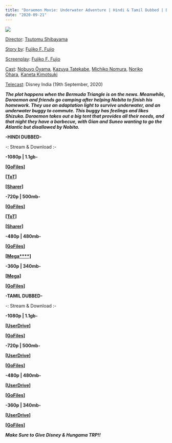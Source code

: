 ```yaml
---
title: "Doraemon Movie: Underwater Adventure | Hindi & Tamil Dubbed | Disney India | Hungama TV"
date: "2020-09-21"
---
```


[![](https://1.bp.blogspot.com/-15Uf9GlNiRs/X1x3cTG9gUI/AAAAAAAADFw/gOeC4yCvBnUGjyCmnTWN0b2tdnNZ6LERQCLcBGAsYHQ/w400-h225/1.JPG)](https://1.bp.blogspot.com/-15Uf9GlNiRs/X1x3cTG9gUI/AAAAAAAADFw/gOeC4yCvBnUGjyCmnTWN0b2tdnNZ6LERQCLcBGAsYHQ/s1280/1.JPG)

[Director](https://www.google.com/search?sxsrf=ALeKk03c0rNUDfLEQgNl4W_dWUMK3uh5LQ:1595228913810&q=doraemon:+nobita+and+the+spiral+city+director&stick=H4sIAAAAAAAAAOPgE-LSz9U3SM61NDWo0BLLTrbST8vMyQUTVimZRanJJflFi1h1U_KLElNz8_OsFPLykzJLEhUS81IUSjJSFYoLMosScxSSM0sqFWDqAad2smhWAAAA&sa=X&ved=2ahUKEwilxfjlotvqAhUPT30KHcjNAmgQ6BMoADAdegQIDRAC&cshid=1595229115045104): [Tsutomu Shibayama](https://www.google.com/search?sxsrf=ALeKk03c0rNUDfLEQgNl4W_dWUMK3uh5LQ:1595228913810&q=Tsutomu+Shibayama&stick=H4sIAAAAAAAAAOPgE-LSz9U3SM61NDWoUAKzTauMCjMKtMSyk6300zJzcsGEVUpmUWpySX7RIlbBkOLSkvzcUoXgjMykxMrE3MQdrIwAJQ4EF0kAAAA&sa=X&ved=2ahUKEwilxfjlotvqAhUPT30KHcjNAmgQmxMoATAdegQIDRAD&cshid=1595229115045104)

[Story by](https://www.google.com/search?sxsrf=ALeKk03c0rNUDfLEQgNl4W_dWUMK3uh5LQ:1595228913810&q=doraemon:+nobita+and+the+spiral+city+story+by&stick=H4sIAAAAAAAAAOPgE-LSz9U3SM61NDWo0BLOTrbST8vMyQUTVsUl-UWVi1h1U_KLElNz8_OsFPLykzJLEhUS81IUSjJSFYoLMosScxSSM0sqFcCKFZIqARVLoIJTAAAA&sa=X&ved=2ahUKEwilxfjlotvqAhUPT30KHcjNAmgQ6BMoADAeegQIChAC&cshid=1595229115045104): [Fujiko F. Fujio](https://www.google.com/search?sxsrf=ALeKk03c0rNUDfLEQgNl4W_dWUMK3uh5LQ:1595228913810&q=Fujiko+F.+Fujio&stick=H4sIAAAAAAAAAOPgE-LSz9U3SM61NDWoUAKzy9PL88pTtISzk6300zJzcsGEVXFJflHlIlZ-t9KszOx8BTc9BRArfwcrIwDGmJR7RAAAAA&sa=X&ved=2ahUKEwilxfjlotvqAhUPT30KHcjNAmgQmxMoATAeegQIChAD&cshid=1595229115045104)

[Screenplay](https://www.google.com/search?sxsrf=ALeKk03c0rNUDfLEQgNl4W_dWUMK3uh5LQ:1595228913810&q=doraemon:+nobita+and+the+spiral+city+screenplay&stick=H4sIAAAAAAAAAOPgE-LSz9U3SM61NDWo0JLITrbST8vMyQUTVsXJRampeQU5iZWLWPVT8osSU3Pz86wU8vKTMksSFRLzUhRKMlIVigsyixJzFJIzSyoVEDoA-0_w-loAAAA&sa=X&ved=2ahUKEwilxfjlotvqAhUPT30KHcjNAmgQ6BMoADAfegQIDBAC&cshid=1595229115045104): [Fujiko F. Fujio](https://www.google.com/search?sxsrf=ALeKk03c0rNUDfLEQgNl4W_dWUMK3uh5LQ:1595228913810&q=Fujiko+F.+Fujio&stick=H4sIAAAAAAAAAOPgE-LSz9U3SM61NDWoUAKzy9PL88pTtCSyk6300zJzcsGEVXFyUWpqXkFOYuUiVn630qzM7HwFNz0FECt_BysjABc_KrJJAAAA&sa=X&ved=2ahUKEwilxfjlotvqAhUPT30KHcjNAmgQmxMoATAfegQIDBAD&cshid=1595229115045104)

[Cast](https://www.google.com/search?sxsrf=ALeKk03c0rNUDfLEQgNl4W_dWUMK3uh5LQ:1595228913810&q=doraemon:+nobita+and+the+spiral+city+cast&stick=H4sIAAAAAAAAAOPgE-LSz9U3SM61NDWo0BLKTrbST8vMyQUTVsmJxSWLWDVT8osSU3Pz86wU8vKTMksSFRLzUhRKMlIVigsyixJzFJIzSyoVQGoBZlbTu04AAAA&sa=X&ved=2ahUKEwilxfjlotvqAhUPT30KHcjNAmgQ6BMoADAgegQIDxAC&cshid=1595229115045104): [Nobuyo Ōyama](https://www.google.com/search?sxsrf=ALeKk03c0rNUDfLEQgNl4W_dWUMK3uh5LQ:1595228913810&q=Nobuyo+{cc12359f2e95e552e186e4de70c84d5cbcf99205a26c61ac9b84937885664646}C5{cc12359f2e95e552e186e4de70c84d5cbcf99205a26c61ac9b84937885664646}8Cyama&stick=H4sIAAAAAAAAAOPgE-LSz9U3SM61NDWoUAKzM3Lj09MKtYSyk6300zJzcsGEVXJicckiVl6__KTSynyFoz2VibmJO1gZAdrSblBBAAAA&sa=X&ved=2ahUKEwilxfjlotvqAhUPT30KHcjNAmgQmxMoATAgegQIDxAD&cshid=1595229115045104), [Kazuya Tatekabe](https://www.google.com/search?sxsrf=ALeKk03c0rNUDfLEQgNl4W_dWUMK3uh5LQ:1595228913810&q=Kazuya+Tatekabe&stick=H4sIAAAAAAAAAOPgE-LSz9U3SM61NDWoUAKzjQpTzHIrtISyk6300zJzcsGEVXJicckiVn7vxKrSykSFkMSS1OzEpNQdrIwASggSXUMAAAA&sa=X&ved=2ahUKEwilxfjlotvqAhUPT30KHcjNAmgQmxMoAjAgegQIDxAE&cshid=1595229115045104), [Michiko Nomura](https://www.google.com/search?sxsrf=ALeKk03c0rNUDfLEQgNl4W_dWUMK3uh5LQ:1595228913810&q=Michiko+Nomura&stick=H4sIAAAAAAAAAOPgE-LSz9U3SM61NDWoUOIEsU1NMgpztYSyk6300zJzcsGEVXJicckiVj7fzOSMzOx8Bb_83NKixB2sjABFqRLjQQAAAA&sa=X&ved=2ahUKEwilxfjlotvqAhUPT30KHcjNAmgQmxMoAzAgegQIDxAF&cshid=1595229115045104), [Noriko Ohara](https://www.google.com/search?sxsrf=ALeKk03c0rNUDfLEQgNl4W_dWUMK3uh5LQ:1595228913810&q=Noriko+Ohara&stick=H4sIAAAAAAAAAOPgE-LSz9U3SM61NDWoUOIEsbPjC41NtISyk6300zJzcsGEVXJicckiVh6__KLM7HwF_4zEosQdrIwAOa4Myj8AAAA&sa=X&ved=2ahUKEwilxfjlotvqAhUPT30KHcjNAmgQmxMoBDAgegQIDxAG&cshid=1595229115045104), [Kaneta Kimotsuki](https://www.google.com/search?sxsrf=ALeKk03c0rNUDfLEQgNl4W_dWUMK3uh5LQ:1595228913810&q=Kaneta+Kimotsuki&stick=H4sIAAAAAAAAAOPgE-LSz9U3SM61NDWoUOIEsU2Ky5OStISyk6300zJzcsGEVXJicckiVgHvxLzUkkQF78zc_JLi0uzMHayMAD72TVxDAAAA&sa=X&ved=2ahUKEwilxfjlotvqAhUPT30KHcjNAmgQmxMoBTAgegQIDxAH&cshid=1595229115045104)

[Telecast](https://www.google.com/search?sxsrf=ALeKk03c0rNUDfLEQgNl4W_dWUMK3uh5LQ:1595228913810&q=doraemon:+nobita+and+the+spiral+city+cast&stick=H4sIAAAAAAAAAOPgE-LSz9U3SM61NDWo0BLKTrbST8vMyQUTVsmJxSWLWDVT8osSU3Pz86wU8vKTMksSFRLzUhRKMlIVigsyixJzFJIzSyoVQGoBZlbTu04AAAA&sa=X&ved=2ahUKEwilxfjlotvqAhUPT30KHcjNAmgQ6BMoADAgegQIDxAC&cshid=1595229115045104): Disney India (19th September, 2020)

**_The plot happens when the Bermuda Triangle is on the news. Meanwhile, Doraemon and friends go camping after helping Nobita to finish his homework. They use an adaptation light to survive underwater, and an underwater buggy to commute. This buggy has feelings and likes Shizuka. Doraemon takes out a big tent that provides all their needs, and that night they have a barbecue, with Gian and Suneo wanting to go the Atlantic but disallowed by Nobita._**

**\-HINDI DUBBED-**

\-: Stream & Download :-

**\-1080p | 1.1gb-**

**[\[GoFiles\]](https://gplinks.co/0Up74P)**

**[\[ToT\]](https://gplinks.co/zVEBO)**

**[\[Sharer\]](https://gplinks.co/IzY8gk4Y)**

**\-720p | 500mb-**

[**\[****GoFiles****\]**](https://gplinks.co/LXIO1i)

**[\[ToT\]](https://gplinks.co/oteh)**

**[\[Sharer\]](https://gplinks.co/yW3b8Km9)**

**\-480p | 480mb-**

[**\[****GoFiles****\]**](https://gplinks.co/8hY4)

[**\[Mega****\]**](https://gplinks.co/WsIr5B)

  

**\-360p | 340mb-**

**[\[Mega\]](https://gplinks.co/QJJoIBQZ)**

**[\[GoFiles\]](https://gplinks.co/aMhjVwM)**

**\-TAMIL DUBBED-**

\-: Stream & Download :-

**\-1080p | 1.1gb-**

**[\[UserDrive\]](https://gplinks.co/XKZdSd)**

**[\[GoFiles\]](https://gplinks.co/7GeGncYn)**

**\-720p | 500mb-**

**[\[UserDrive\]](https://gplinks.co/KDAY94WH)**

[**\[****GoFiles****\]**](https://gplinks.co/buqKqI)

**\-480p | 480mb-**

**[\[UserDrive\]](https://gplinks.co/zZyAaP)**

[**\[****GoFiles****\]**](https://gplinks.co/00FylC)

  

**\-360p | 340mb-**

**[\[UserDrive\]](https://gplinks.co/obVLyN)**

**[\[GoFiles\]](https://gplinks.co/3d8c)**

  

  

**_Make Sure to Give Disney & Hungama TRP!!_**
